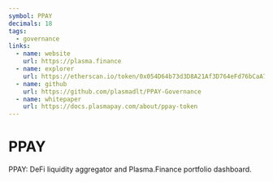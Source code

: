 ```yaml
---
symbol: PPAY
decimals: 18
tags:
  - governance
links:
  - name: website
    url: https://plasma.finance
  - name: explorer
    url: https://etherscan.io/token/0x054D64b73d3D8A21Af3D764eFd76bCaA774f3Bb2
  - name: github
    url: https://github.com/plasmadlt/PPAY-Governance
  - name: whitepaper
    url: https://docs.plasmapay.com/about/ppay-token
---
```


# PPAY

PPAY: DeFi liquidity aggregator and Plasma.Finance portfolio dashboard.
